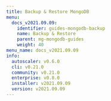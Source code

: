 ```yaml
---
title: Backup & Restore MongoDB
menu:
  docs_v2021.09.09:
    identifier: guides-mongodb-backup
    name: Backup & Restore
    parent: mg-mongodb-guides
    weight: 40
menu_name: docs_v2021.09.09
info:
  autoscaler: v0.6.0
  cli: v0.21.0
  community: v0.21.0
  enterprise: v0.8.0
  installer: v2021.09.09
  version: v2021.09.09
---
```


